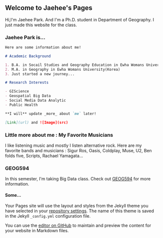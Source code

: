 ## Welcome to Jaehee's Pages

Hi,I'm Jaehee Park. And I'm a Ph.D. student in Department of Geography.
I just made this website for the class. 


### Jaehee Park is...

```markdown
Here are some information about me!

# Academic Background

1. B.A. in Socail Studies and Geography Education in Ewha Womans University(Korea)
2. M.A. in Geography in Ewha Womans University(Korea)
3. Just started a new journey... 

# Research Interests

- GIScience
- Geospatial Big Data
- Social Media Data Analytic
- Public Health

**I will** update _more_ about `me` later!

[Link](url) and ![Image](src)
```

### Little more about me : My Favorite Musicians

I like listening music and mostly I listen alternative rock. Here are my favorite bands and musicians : Sigur Ros, Oasis, Coldplay, Muse, U2, Ben folds five, Scripts, Rachael Yamagata... 


### GEOG594

In this semester, I'm taking Big Data class. Check out [GEOG594](https://map.sdsu.edu/bigdata) for more information.





#### Some...
Your Pages site will use the layout and styles from the Jekyll theme you have selected in your [repository settings](https://github.com/JaeheePark/JaeheePark.github.io/settings). The name of this theme is saved in the Jekyll `_config.yml` configuration file.

You can use the [editor on GitHub](https://github.com/JaeheePark/JaeheePark.github.io/edit/master/index.md) to maintain and preview the content for your website in Markdown files.
